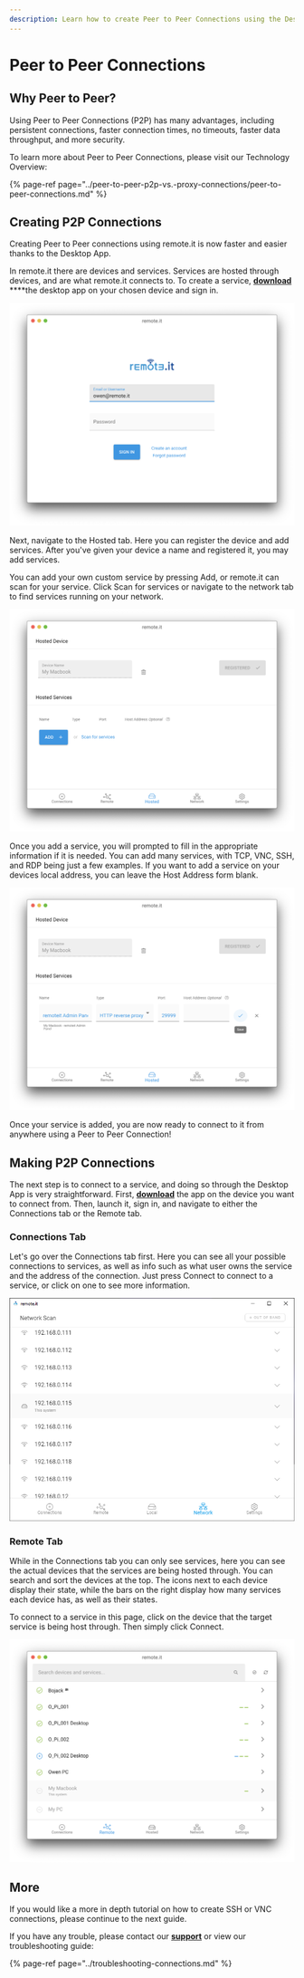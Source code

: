 ```yaml
---
description: Learn how to create Peer to Peer Connections using the Desktop Application.
---
```


# Peer to Peer Connections

## Why Peer to Peer?

Using Peer to Peer Connections \(P2P\) has many advantages, including persistent connections, faster connection times, no timeouts, faster data throughput, and more security. 

To learn more about Peer to Peer Connections, please visit our Technology Overview:

{% page-ref page="../peer-to-peer-p2p-vs.-proxy-connections/peer-to-peer-connections.md" %}

## Creating P2P Connections

Creating Peer to Peer connections using remote.it is now faster and easier thanks to the Desktop App. 

In remote.it there are devices and services. Services are hosted through devices, and are what remote.it connects to. To create a service, [**download**](https://github.com/remoteit/desktop/releases/latest) ****the desktop app on your chosen device and sign in.

![Sign in using your remote.it information](../.gitbook/assets/1%20%281%29.png)

Next, navigate to the Hosted tab. Here you can register the device and add services. After you've given your device a name and registered it, you may add services. 

You can add your own custom service by pressing Add, or remote.it can scan for your service. Click Scan for services or navigate to the network tab to find services running on your network.

![After registering your device, add a service using one of the options](../.gitbook/assets/2%20%282%29.png)

Once you add a service, you will prompted to fill in the appropriate information if it is needed. You can add many services, with TCP, VNC, SSH, and RDP being just a few examples. If you want to add a service on your devices local address, you can leave the Host Address form blank.

![Click the blue checkmark to add your new service](../.gitbook/assets/3%20%281%29.png)

Once your service is added, you are now ready to connect to it from anywhere using a Peer to Peer Connection!

## Making P2P Connections

The next step is to connect to a service, and doing so through the Desktop App is very straightforward. First, [**download**](https://github.com/remoteit/desktop/releases/latest) the app on the device you want to connect from. Then, launch it, sign in, and navigate to either the Connections tab or the Remote tab.

### Connections Tab

Let's go over the Connections tab first. Here you can see all your possible connections to services, as well as info such as what user owns the service and the address of the connection. Just press Connect to connect to a service, or click on one to see more information.

![An example Connections tab](../.gitbook/assets/4.png)

### Remote Tab

While in the Connections tab you can only see services, here you can see the actual devices that the services are being hosted through. You can search and sort the devices at the top. The icons next to each device display their state, while the bars on the right display how many services each device has, as well as their states.

To connect to a service in this page, click on the device that the target service is being host through. Then simply click Connect.

![An example Remote tab](../.gitbook/assets/5%20%282%29.png)

## More

If you would like a more in depth tutorial on how to create SSH or VNC connections, please continue to the next guide.

If you have any trouble, please contact our [**support**](https://remot3it.zendesk.com/hc/en-us) or view our troubleshooting guide:

{% page-ref page="../troubleshooting-connections.md" %}


